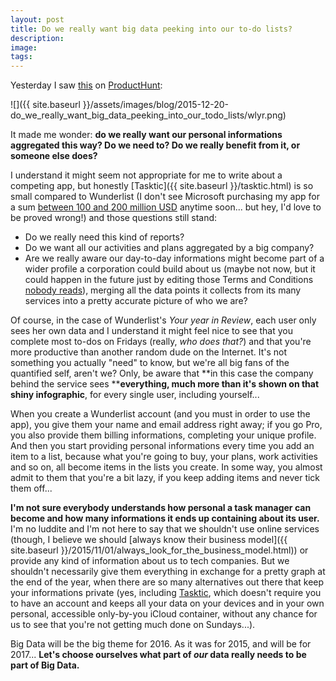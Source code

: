 ```yaml
---
layout: post
title: Do we really want big data peeking into our to-do lists?
description:
image:
tags:
---
```

Yesterday I saw [this](https://www.wunderlist.com/blog/your-year-in-review-with-wunderlist/) on [ProductHunt](https://www.producthunt.com/tech/wunderlist-year-in-review):

![]({{ site.baseurl }}/assets/images/blog/2015-12-20-do_we_really_want_big_data_peeking_into_our_todo_lists/wlyr.png)

It made me wonder: **do we really want our personal informations aggregated this way? Do we need to? Do we really benefit from it, or someone else does?**

I understand it might seem not appropriate for me to write about a competing app, but honestly [Tasktic]({{ site.baseurl }}/tasktic.html) is so small compared to Wunderlist (I don't see Microsoft purchasing my app for a sum [between 100 and 200 million USD](http://www.theverge.com/2015/6/2/8707883/microsoft-wunderlist-acquisition-announced) anytime soon... but hey, I'd love to be proved wrong!) and those questions still stand:

-   Do we really need this kind of reports?
-   Do we want all our activities and plans aggregated by a big company?
-   Are we really aware our day-to-day informations might become part of a wider profile a corporation could build about us (maybe not now, but it could happen in the future just by editing those Terms and Conditions [nobody reads](https://youtu.be/QKe-aO44R7k?t=14m55s)), merging all the data points it collects from its many services into a pretty accurate picture of who we are?

Of course, in the case of Wunderlist's *Your year in Review*, each user only sees her own data and I understand it might feel nice to see that you complete most to-dos on Fridays (really, *who does that?*) and that you're more productive than another random dude on the Internet. It's not something you actually "need" to know, but we're all big fans of the quantified self, aren't we? Only, be aware that **in this case the company behind the service sees ****everything, much more than it's shown on that shiny infographic**, for every single user, including yourself...

When you create a Wunderlist account (and you must in order to use the app), you give them your name and email address right away; if you go Pro, you also provide them billing informations, completing your unique profile. And then you start providing personal informations every time you add an item to a list, because what you're going to buy, your plans, work activities and so on, all become items in the lists you create. In some way, you almost admit to them that you're a bit lazy, if you keep adding items and never tick them off...

**I'm not sure everybody understands how personal a task manager can become and how many informations it ends up containing about its user.**\
I'm no luddite and I'm not here to say that we shouldn't use online services (though, I believe we should [always know their business model]({{ site.baseurl }}/2015/11/01/always_look_for_the_business_model.html)) or provide any kind of information about us to tech companies. But we shouldn't necessarily give them everything in exchange for a pretty graph at the end of the year, when there are so many alternatives out there that keep your informations private (yes, including [Tasktic](https://geo.itunes.apple.com/us/app/tasktic-manage-your-tasks/id1036139076?mt=8&at=1000l3L9&ct=website), which doesn't require you to have an account and keeps all your data on your devices and in your own personal, accessible only-by-you iCloud container, without any chance for us to see that you're not getting much done on Sundays...).

Big Data will be the big theme for 2016. As it was for 2015, and will be for 2017... **Let's choose ourselves what part of *our* data really needs to be part of Big Data.**